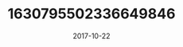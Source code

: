---
title: "1630795502336649846"
image: "2017-10-22 09.46.34 1630795502336649846_46248401"
date: "2017-10-22"
type: "photo"
---
